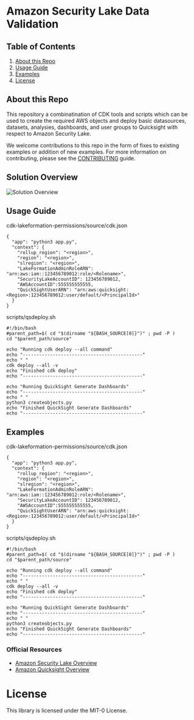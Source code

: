 Amazon Security Lake Data Validation 
========================

## Table of Contents
1. [About this Repo](#About)
2. [Usage Guide](#Usage)
3. [Examples](#Examples)
4. [License](#License)

## About this Repo <a name="About"></a>

This repository a combinatination of CDK tools and scripts which can be used to create the required AWS objects and deploy basic datasources, datasets, analysies, dashboards, and user groups to Quicksight with respect to Amazon Security Lake.

We welcome contributions to this repo in the form of fixes to existing examples or addition of new examples. For more information on contributing, please see the [CONTRIBUTING](https://github.com/aws-samples/amazon-security-lake/blob/main/CONTRIBUTING.md) guide.


## Solution Overview <a name="Solution Overview"></a>

![Solution Overview](/amazon-security-lake-quicksight/security_lake_quicksight_deployment_architecture.jpg)

## Usage Guide <a name="Usage"></a>

cdk-lakeformation-permissions/source/cdk.json
  
	{
	  "app": "python3 app.py",
	  "context": {
	    "rollup_region": "<region>",
	    "region": "<region>",
	    "slregion": "<region>",
	    "LakeFormationAdminRoleARN": "arn:aws:iam::123456789012:role/<Rolename>",
	    "SecurityLakeAccountID": 123456789012,
	    "AWSAccountID":555555555555,
	    "QuickSightUserARN": "arn:aws:quicksight:<Region>:123456789012:user/default/<PrincipalId>"   
	  }
	}
	
  
scripts/qsdeploy.sh

	#!/bin/bash
	#parent_path=$( cd "$(dirname "${BASH_SOURCE[0]}")" ; pwd -P )
	cd "$parent_path/source"

	echo "Running cdk deploy --all command"
	echo "--------------------------------------------"
	echo " "
	cdk deploy --all -v
	echo "Finished cdk deploy"
	echo "--------------------------------------------"

	echo "Running QuickSight Generate Dashboards"
	echo "--------------------------------------------"
	echo " "
	python3 createobjects.py
	echo "Finished QuickSight Generate Dashboards"
	echo "--------------------------------------------"


## Examples <a name="Examples"></a>

cdk-lakeformation-permissions/source/cdk.json
  
	{
	  "app": "python3 app.py",
	  "context": {
	    "rollup_region": "<region>",
	    "region": "<region>",
	    "slregion": "<region>",
	    "LakeFormationAdminRoleARN": "arn:aws:iam::123456789012:role/<Rolename>",
	    "SecurityLakeAccountID": 123456789012,
	    "AWSAccountID":555555555555,
	    "QuickSightUserARN": "arn:aws:quicksight:<Region>:123456789012:user/default/<PrincipalId>"   
	  }
	}
  
scripts/qsdeploy.sh

	#!/bin/bash
	#parent_path=$( cd "$(dirname "${BASH_SOURCE[0]}")" ; pwd -P )
	cd "$parent_path/source"

	echo "Running cdk deploy --all command"
	echo "--------------------------------------------"
	echo " "
	cdk deploy --all -v
	echo "Finished cdk deploy"
	echo "--------------------------------------------"

	echo "Running QuickSight Generate Dashboards"
	echo "--------------------------------------------"
	echo " "
	python3 createobjects.py
	echo "Finished QuickSight Generate Dashboards"
	echo "--------------------------------------------"


### Official Resources
- [Amazon Security Lake Overview](https://aws.amazon.com/security-lake/)
- [Amazon Quicksight Overview](https://aws.amazon.com/quicksight/)

# License <a name="License"></a>

This library is licensed under the MIT-0 License.
